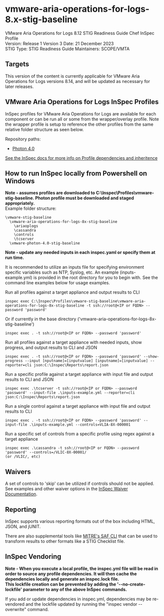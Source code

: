 # vmware-aria-operations-for-logs-8.x-stig-baseline
VMware Aria Operations for Logs 8.12 STIG Readiness Guide Chef InSpec Profile  
Version: Release 1 Version 3 Date: 21 December 2023  
STIG Type: STIG Readiness Guide
Maintainers: SCOPE/VMTA  

## Targets
This version of the content is currently applicable for VMware Aria Operations for Logs versions 8.14, and will be updated as necessary for later releases.

## VMware Aria Operations for Logs InSpec Profiles

InSpec profiles for VMware Aria Operations for Logs are available for each component or can be run all or some from the wrapper/overlay profile. Note the wrapper profile is setup to reference the other profiles from the same relative folder structure as seen below.  

Repository paths:
* [Photon 4.0](https://github.com/vmware/dod-compliance-and-automation/tree/master/photon/4.0/inspec/vmware-photon-4.0-stig-baseline)

[See the InSpec docs for more info on Profile dependencies and inheritence](https://www.inspec.io/docs/reference/profiles/)


## How to run InSpec locally from Powershell on Windows

**Note - assumes profiles are downloaded to C:\Inspec\Profiles\vmware-stig-baseline.  Photon profile must be downloaded and staged appropriately.**  
Example folder structure:  
```
\vmware-stig-baseline  
  \vmware-aria-operations-for-logs-8x-stig-baseline  
    \ariaoplogs
    \cassandra
    \controls
    \tcserver
  \vmware-photon-4.0-stig-baseline  
```

**Note - update any needed inputs in each inspec.yaml or specify them at run time.**  

It is recommended to utilize an inputs file for specifying environment specific variables such as NTP, Syslog, etc. An example (inputs-example.yml) is provided in the root directory for you to begin with.  See the command line examples below for usage examples.  


Run all profiles against a target appliance and output results to CLI
```
inspec exec C:\Inspec\Profiles\vmware-stig-baseline\vmware-aria-operations-for-logs-8x-stig-baseline -t ssh://root@<IP or FQDN> --password 'password'
```

Or if currently in the base directory ('vmware-aria-operations-for-logs-8x-stig-baseline')
```
inspec exec . -t ssh://root@<IP or FQDN> --password 'password'
```

Run all profiles against a target appliance with needed inputs, show progress, and output results to CLI and JSON
```
inspec exec . -t ssh://root@<IP or FQDN> --password 'password' --show-progress --input [nputname]=[inputvalue] [inputname]=[inputvalue] --reporter=cli json:C:\Inspec\Reports\report.json
```

Run a specific profile against a target appliance with input file and output results to CLI and JSON
```
inspec exec .\tcserver -t ssh://root@<IP or FQDN> --password 'password' --input-file .\inputs-example.yml --reporter=cli json:C:\Inspec\Reports\report.json
```

Run a single control against a target appliance with input file and output results to CLI
```
inspec exec . -t ssh://root@<IP or FQDN> --password 'password' --input-file .\inputs-example.yml --controls=VLIA-8X-000001
```

Run a specific set of controls from a specific profile using regex against a target appliance
```
inspec exec .\cassandra -t ssh://root@<IP or FQDN> --password 'password' --controls=/VLIC-8X-00001/
(or /VLIC/, etc)
```

## Waivers
A set of controls to 'skip' can be utilized if controls should not be applied.
See examples and other waiver options in the [InSpec Waiver Documentation](https://docs.chef.io/inspec/waivers/).  

## Reporting
InSpec supports various reporting formats out of the box including HTML, JSON, and jUNIT.  

There are also supplemental tools like [MITRE's SAF CLI](https://github.com/mitre/saf) that can be used to transform results to other formats like a STIG Checklist file.  


## InSpec Vendoring

**Note - When you execute a local profile, the inspec.yml file will be read in order to source any profile dependencies. It will then cache the dependencies locally and generate an inspec.lock file.**  
**This lockfile creation can be prevented by adding the '--no-create-lockfile' parameter to any of the above InSpec commands.**

If you add or update dependencies in inspec.yml, dependencies may be re-vendored and the lockfile updated by running the "inspec vendor --overwrite" command.
